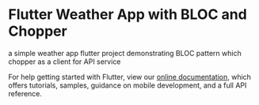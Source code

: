 
# Flutter Weather App with BLOC and Chopper

a simple weather app flutter project demonstrating BLOC pattern which chopper as a client  for API service
 

For help getting started with Flutter, view our
[online documentation](https://flutter.dev/docs), which offers tutorials,
samples, guidance on mobile development, and a full API reference.

